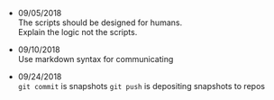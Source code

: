 - 09/05/2018  
    The scripts should be designed for humans.  
    Explain the logic not the scripts.

- 09/10/2018  
    Use markdown syntax for communicating  

- 09/24/2018  
    `git commit` is snapshots
    `git push` is depositing snapshots to repos
